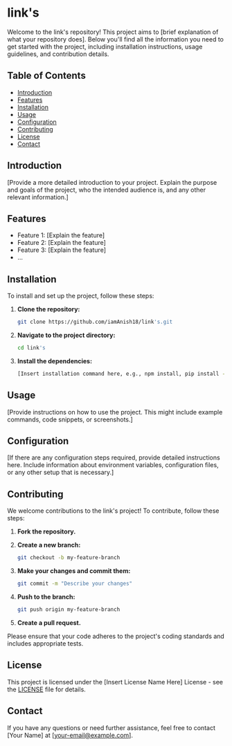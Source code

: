 # link's

Welcome to the link's repository! This project aims to [brief explanation of what your repository does]. Below you'll find all the information you need to get started with the project, including installation instructions, usage guidelines, and contribution details.

## Table of Contents

- [Introduction](#introduction)
- [Features](#features)
- [Installation](#installation)
- [Usage](#usage)
- [Configuration](#configuration)
- [Contributing](#contributing)
- [License](#license)
- [Contact](#contact)

## Introduction

[Provide a more detailed introduction to your project. Explain the purpose and goals of the project, who the intended audience is, and any other relevant information.]

## Features

- Feature 1: [Explain the feature]
- Feature 2: [Explain the feature]
- Feature 3: [Explain the feature]
- ...

## Installation

To install and set up the project, follow these steps:

1. **Clone the repository:**

    ```sh
    git clone https://github.com/iamAnish18/link's.git
    ```

2. **Navigate to the project directory:**

    ```sh
    cd link's
    ```

3. **Install the dependencies:**

    ```sh
    [Insert installation command here, e.g., npm install, pip install -r requirements.txt]
    ```

## Usage

[Provide instructions on how to use the project. This might include example commands, code snippets, or screenshots.]

## Configuration

[If there are any configuration steps required, provide detailed instructions here. Include information about environment variables, configuration files, or any other setup that is necessary.]

## Contributing

We welcome contributions to the link's project! To contribute, follow these steps:

1. **Fork the repository.**
2. **Create a new branch:**

    ```sh
    git checkout -b my-feature-branch
    ```

3. **Make your changes and commit them:**

    ```sh
    git commit -m "Describe your changes"
    ```

4. **Push to the branch:**

    ```sh
    git push origin my-feature-branch
    ```

5. **Create a pull request.**

Please ensure that your code adheres to the project's coding standards and includes appropriate tests.

## License

This project is licensed under the [Insert License Name Here] License - see the [LICENSE](LICENSE) file for details.

## Contact

If you have any questions or need further assistance, feel free to contact [Your Name] at [your-email@example.com].
